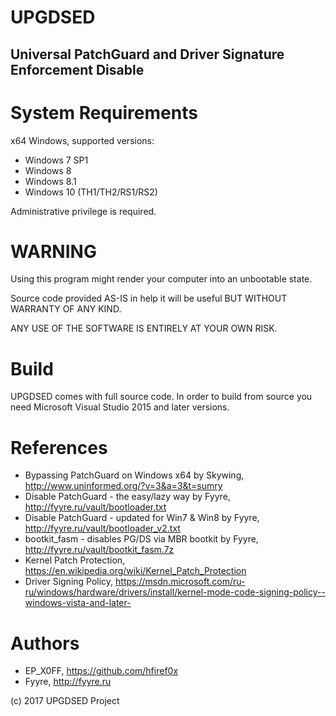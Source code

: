 
# UPGDSED

## Universal PatchGuard and Driver Signature Enforcement Disable


# System Requirements

x64 Windows, supported versions:

* Windows 7 SP1
* Windows 8
* Windows 8.1
* Windows 10 (TH1/TH2/RS1/RS2)

Administrative privilege is required.

# WARNING

Using this program might render your computer into an unbootable state.

Source code provided AS-IS in help it will be useful BUT WITHOUT WARRANTY OF ANY KIND.

ANY USE OF THE SOFTWARE IS ENTIRELY AT YOUR OWN RISK.

# Build 

UPGDSED comes with full source code.
In order to build from source you need Microsoft Visual Studio 2015 and later versions.

# References

* Bypassing PatchGuard on Windows x64 by Skywing, http://www.uninformed.org/?v=3&a=3&t=sumry
* Disable PatchGuard - the easy/lazy way by Fyyre, http://fyyre.ru/vault/bootloader.txt
* Disable PatchGuard  - updated for Win7 & Win8 by Fyyre, http://fyyre.ru/vault/bootloader_v2.txt
* bootkit_fasm - disables PG/DS via MBR bootkit by Fyyre, http://fyyre.ru/vault/bootkit_fasm.7z
* Kernel Patch Protection, https://en.wikipedia.org/wiki/Kernel_Patch_Protection
* Driver Signing Policy, https://msdn.microsoft.com/ru-ru/windows/hardware/drivers/install/kernel-mode-code-signing-policy--windows-vista-and-later-

# Authors
* EP_X0FF, https://github.com/hfiref0x
* Fyyre,   http://fyyre.ru

(c) 2017 UPGDSED Project
